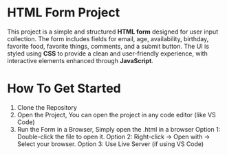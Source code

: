 # HTML Form Project

This project is a simple and structured **HTML form** designed for user input collection. 
The form includes fields for email, age, availability, birthday, favorite food, favorite things, comments, and a submit button.
The UI is styled using **CSS** to provide a clean and user-friendly experience, with interactive elements enhanced through **JavaScript**.

# How To Get Started

1.  Clone the Repository
2.  Open the Project, You can open the project in any code editor (like VS Code)
3.  Run the Form in a Browser, Simply open the .html in a browser
   Option 1: Double-click the file to open it.
   Option 2: Right-click → Open with → Select your browser.
   Option 3: Use Live Server (if using VS Code)

